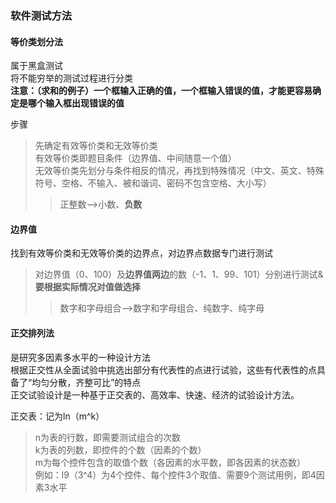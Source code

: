 ### 软件测试方法

#### 等价类划分法

属于黑盒测试  
将不能穷举的测试过程进行分类  
**注意：（求和的例子）一个框输入正确的值，一个框输入错误的值，才能更容易确定是哪个输入框出现错误的值**

步骤  
>先确定有效等价类和无效等价类  
>有效等价类即题目条件（边界值、中间随意一个值）  
>无效等价类先划分与条件相反的情况，再找到特殊情况（中文、英文、特殊符号、空格、不输入、被和谐词、密码不包含空格、大小写）  
>>正整数-->小数、**负数**

#### 边界值

找到有效等价类和无效等价类的边界点，对边界点数据专门进行测试
>对边界值（0、100）及**边界值两边**的数（-1、1、99、101）分别进行测试&**要根据实际情况对值做选择**  
>>数字和字母组合-->数字和字母组合、纯数字、纯字母  

#### 正交排列法

是研究多因素多水平的一种设计方法  
根据正交性从全面试验中挑选出部分有代表性的点进行试验，这些有代表性的点具备了“均匀分散，齐整可比”的特点  
正交试验设计是一种基于正交表的、高效率、快速、经济的试验设计方法。

正交表：记为ln（m^k）
>n为表的行数，即需要测试组合的次数  
>k为表的列数，即控件的个数（因素的个数）  
>m为每个控件包含的取值个数（各因素的水平数，即各因素的状态数）  
>例如：l9（3^4）为4个控件、每个控件3个取值、需要9个测试用例，即4因素3水平



